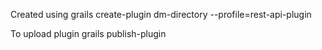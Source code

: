 


Created using
grails create-plugin dm-directory --profile=rest-api-plugin


To upload plugin
grails publish-plugin
